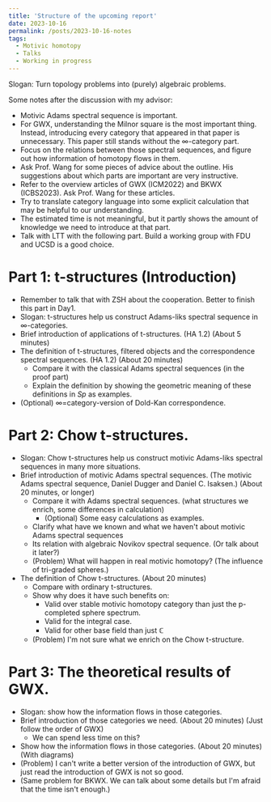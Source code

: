 ```yaml
---
title: 'Structure of the upcoming report'
date: 2023-10-16
permalink: /posts/2023-10-16-notes
tags:
  - Motivic homotopy
  - Talks
  - Working in progress
---
```


Slogan: Turn topology problems into (purely) algebraic problems.

Some notes after the discussion with my advisor:
* Motivic Adams spectral sequence is important.
* For GWX, understanding the Milnor square is the most important thing. Instead, introducing every category that appeared in that paper is unnecessary. This paper still stands without the $\infty$-category part.
* Focus on the relations between those spectral sequences, and figure out how information of homotopy flows in them.
* Ask Prof. Wang for some pieces of advice about the outline. His suggestions about which parts are important are very instructive.
* Refer to the overview articles of GWX (ICM2022) and BKWX (ICBS2023). Ask Prof. Wang for these articles.
* Try to translate category language into some explicit calculation that may be helpful to our understanding.
* The estimated time is not meaningful, but it partly shows the amount of knowledge we need to introduce at that part.
* Talk with LTT with the following part. Build a working group with FDU and UCSD is a good choice.

Part 1: t-structures (Introduction)
======
* Remember to talk that with ZSH about the cooperation. Better to finish this part in Day1.
* Slogan: t-structures help us construct Adams-liks spectral sequence in $\infty$-categories.
* Brief introduction of applications of t-structures. (HA 1.2) (About 5 minutes)
* The definition of t-structures, filtered objects and the correspondence spectral sequences. (HA 1.2) (About 20 minutes)
  * Compare it with the classical Adams spectral sequences (in the proof part)
  * Explain the definition by showing the geometric meaning of these definitions in $Sp$ as examples.
* (Optional) $\infty$=category-version of Dold-Kan correspondence.

Part 2: Chow t-structures.
======
* Slogan: Chow t-structures help us construct motivic Adams-liks spectral sequences in many more situations.
* Brief introduction of motivic Adams spectral sequences. (The motivic Adams spectral sequence, Daniel Dugger and Daniel C. Isaksen.) (About 20 minutes, or longer)
  * Compare it with Adams spectral sequences. (what structures we enrich, some differences in calculation)
    * (Optional) Some easy calculations as examples.
  * Clarify what have we known and what we haven't about motivic Adams spectral sequences
  * Its relation with algebraic Novikov spectral sequence. (Or talk about it later?)
  * (Problem) What will happen in real motivic homotopy? (The influence of tri-graded spheres.)
* The definition of Chow t-structures. (About 20 minutes)
  * Compare with ordinary t-structures.
  * Show why does it have such benefits on:
    * Valid over stable motivic homotopy category than just the p-completed sphere spectrum.
    * Valid for the integral case.
    * Valid for other base field than just $\mathbb{C}$
  * (Problem) I'm not sure what we enrich on the Chow t-structure.

Part 3: The theoretical results of GWX.
======
* Slogan: show how the information flows in those categories.
* Brief introduction of those categories we need. (About 20 minutes) (Just follow the order of GWX)
  * We can spend less time on this?
* Show how the information flows in those categories. (About 20 minutes) (With diagrams)
* (Problem) I can't write a better version of the introduction of GWX, but just read the introduction of GWX is not so good.
* (Same problem for BKWX. We can talk about some details but I'm afraid that the time isn't enough.)
